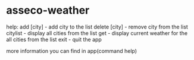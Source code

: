 # asseco-weather

help:
add [city] - add city to the list
delete [city] - remove city from the list
citylist - display all cities from the list
get - display current weather for the all cities from the list
exit - quit the app

more information you can find in app(command help)

